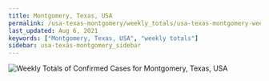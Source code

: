 ```yaml
---
title: Montgomery, Texas, USA
permalink: /usa-texas-montgomery/weekly_totals/usa-texas-montgomery-weekly_totals.html
last_updated: Aug 6, 2021
keywords: ["Montgomery, Texas, USA", "weekly totals"]
sidebar: usa-texas-montgomery_sidebar
---
```


![Weekly Totals of Confirmed Cases for Montgomery, Texas, USA](/covid_tracker/images/graphs/usa-texas-montgomery-weekly_totals_graph.png)
